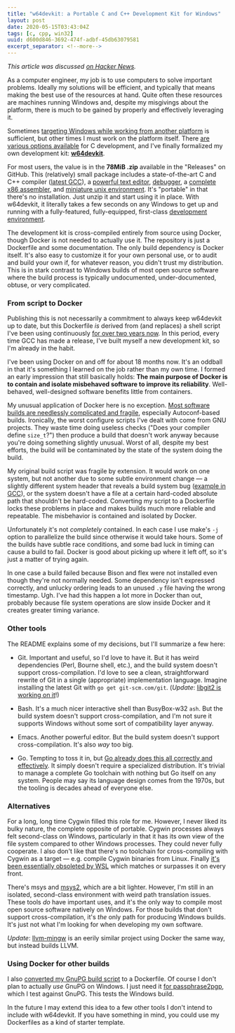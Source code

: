 ```yaml
---
title: "w64devkit: a Portable C and C++ Development Kit for Windows"
layout: post
date: 2020-05-15T03:43:04Z
tags: [c, cpp, win32]
uuid: d600d846-3692-474f-adbf-45db63079581
excerpt_separator: <!--more-->
---
```


*This article was discussed [on Hacker News][hn].*

As a computer engineer, my job is to use computers to solve important
problems. Ideally my solutions will be efficient, and typically that
means making the best use of the resources at hand. Quite often these
resources are machines running Windows and, despite my misgivings about
the platform, there is much to be gained by properly and effectively
leveraging it.

Sometimes [targeting Windows while working from another platform][wine]
is sufficient, but other times I must work on the platform itself. There
[are various options available][four] for C development, and I've
finally formalized my own development kit: [**w64devkit**][repo].

<!--more-->

For most users, the value is in the **78MiB .zip** available in the
"Releases" on GitHub. This (relatively) small package includes a
state-of-the-art C and C++ compiler ([latest GCC][w64]), a [powerful
text editor][vim], [debugger][gdb], a [complete x86 assembler][nasm],
and [miniature unix environment][bb]. It's "portable" in that there's no
installation. Just unzip it and start using it in place. With w64devkit,
it literally takes a few seconds on any Windows to get up and running
with a fully-featured, fully-equipped, first-class [development
environment][ide].

The development kit is cross-compiled entirely from source using Docker,
though Docker is not needed to actually use it. The repository is just a
Dockerfile and some documentation. The only build dependency is Docker
itself. It's also easy to customize it for your own personal use, or to
audit and build your own if, for whatever reason, you didn't trust my
distribution. This is in stark contrast to Windows builds of most open
source software where the build process is typically undocumented,
under-documented, obtuse, or very complicated.

### From script to Docker

Publishing this is not necessarily a commitment to always keep w64devkit
up to date, but this Dockerfile *is* derived from (and replaces) a shell
script I've been using continuously [for over two years now][blast]. In
this period, every time GCC has made a release, I've built myself a new
development kit, so I'm already in the habit.

I've been using Docker on and off for about 18 months now. It's an
oddball in that it's something I learned on the job rather than my own
time. I formed an early impression that still basically holds: **The
main purpose of Docker is to contain and isolate misbehaved software to
improve its reliability**. Well-behaved, well-designed software benefits
little from containers.

My unusual application of Docker here is no exception. [Most software
builds are needlessly complicated and fragile][simple], especially
Autoconf-based builds. Ironically, the worst configure scripts I've
dealt with come from GNU projects. They waste time doing useless checks
("Does your compiler define `size_t`?") then produce a build that
doesn't work anyway because you're doing something slightly unusual.
Worst of all, despite my best efforts, the build will be contaminated by
the state of the system doing the build.

My original build script was fragile by extension. It would work on one
system, but not another due to some subtle environment change — a
slightly different system header that reveals a build system bug
([example in GCC][bug]), or the system doesn't have a file at a certain
hard-coded absolute path that shouldn't be hard-coded. Converting my
script to a Dockerfile locks these problems in place and makes builds
much more reliable and repeatable. The misbehavior is contained and
isolated by Docker.

Unfortunately it's not *completely* contained. In each case I use make's
`-j` option to parallelize the build since otherwise it would take
hours. Some of the builds have subtle race conditions, and some bad luck
in timing can cause a build to fail. Docker is good about picking up
where it left off, so it's just a matter of trying again.

In one case a build failed because Bison and flex were not installed
even though they're not normally needed. Some dependency isn't expressed
correctly, and unlucky ordering leads to an unused `.y` file having the
wrong timestamp. Ugh. I've had this happen a lot more in Docker than
out, probably because file system operations are slow inside Docker and
it creates greater timing variance.

### Other tools

The README explains some of my decisions, but I'll summarize a few here:

* Git. Important and useful, so I'd love to have it. But it has weird
  dependencies (Perl, Bourne shell, etc.), and the build system doesn't
  support cross-compilation. I'd love to see a clean, straightforward
  rewrite of Git in a single (appropriate) implementation language.
  Imagine installing the latest Git with `go get git-scm.com/git`.
  (*Update*: [libgit2 is working on it][git2]!)

* Bash. It's a much nicer interactive shell than BusyBox-w32 `ash`. But
  the build system doesn't support cross-compilation, and I'm not sure
  it supports Windows without some sort of compatibility layer anyway.

* Emacs. Another powerful editor. But the build system doesn't support
  cross-compilation. It's also *way* too big.

* Go. Tempting to toss it in, but [Go already does this all correctly
  and effectively][go]. It simply doesn't require a specialized
  distribution. It's trivial to manage a complete Go toolchain with
  nothing but Go itself on any system. People may say its language
  design comes from the 1970s, but the tooling is decades ahead of
  everyone else.

### Alternatives 

For a long, long time Cygwin filled this role for me. However, I never
liked its bulky nature, the complete opposite of portable. Cygwin
processes always felt second-class on Windows, particularly in that it
has its own view of the file system compared to other Windows processes.
They could never fully cooperate. I also don't like that there's no
toolchain for cross-compiling with Cygwin as a target — e.g. compile
Cygwin binaries from Linux. Finally [it's been essentially obsoleted by
WSL][wsl] which matches or surpasses it on every front.

There's msys and [msys2][msys2], which are a bit lighter. However, I'm
still in an isolated, second-class environment with weird path
translation issues. These tools *do* have important uses, and it's the
only way to compile most open source software natively on Windows. For
those builds that don't support cross-compilation, it's *the* only path
for producing Windows builds. It's just not what I'm looking for when
developing my own software.

*Update*: [llvm-mingw][llvm] is an eerily similar project using Docker
the same way, but instead builds LLVM.

### Using Docker for other builds

I also [converted my GnuPG build script][gnupg] to a Dockerfile. Of
course I don't plan to actually *use* GnuPG on Windows. I just need it
[for passphrase2pgp][p2], which I test against GnuPG. This tests the
Windows build.

In the future I may extend this idea to a few other tools I don't intend
to include with w64devkit. If you have something in mind, you could use
my Dockerfiles as a kind of starter template.


[bb]: https://frippery.org/busybox/
[blast]: /blog/2018/04/13/#a-better-alternative
[bug]: https://gcc.gnu.org/legacy-ml/gcc/2017-05/msg00219.html
[four]: /blog/2016/06/13/
[gdb]: https://www.gnu.org/software/gdb/
[git2]: https://github.com/libgit2/libgit2/pull/5507
[gnupg]: https://github.com/skeeto/gnupg-windows-build
[go]: /blog/2020/01/21/
[hn]: https://news.ycombinator.com/item?id=23292161
[ide]: https://sanctum.geek.nz/arabesque/unix-as-ide-introduction/
[llvm]: https://github.com/mstorsjo/llvm-mingw
[msys2]: https://www.msys2.org/
[nasm]:https://www.nasm.us/ 
[p2]: /blog/2019/07/10/
[repo]: https://github.com/skeeto/w64devkit
[simple]: /blog/2017/03/30/
[vim]: https://www.vim.org/
[w64]: http://mingw-w64.org/
[wine]: /blog/2018/11/15/
[wsl]: /blog/2017/11/30/
